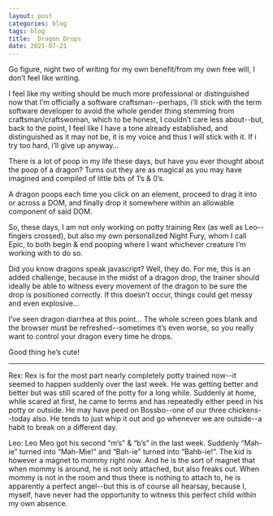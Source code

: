 ```yaml
---
layout: post  
categories: blog  
tags: blog  
title:  Dragon Drops
date: 2021-07-21
---
```


Go figure, night two of writing for my own benefit/from my own free will, I don’t feel like writing.

I feel like my writing should be much more professional or distinguished now that I’m officially a software craftsman--perhaps, i’ll stick with the term software developer to avoid the whole gender thing stemming from craftsman/craftswoman, which to be honest, I couldn’t care less about--but, back to the point, I feel like I have a tone already established, and distinguished as it may not be, it is my voice and thus I will stick with it.  If i try too hard, i’ll give up anyway…

There is a lot of poop in my life these days, but have you ever thought about the poop of a dragon?  Turns out they are as magical as you may have imagined and compiled of little bits of 1’s & 0’s.

A dragon poops each time you click on an element, proceed to drag it into or across a DOM, and finally drop it somewhere within an allowable component of said DOM.

So, these days, I am not only working on potty training Rex (as well as Leo--fingers crossed), but also my own personalized Night Fury, whom I call Epic, to both begin & end pooping where I want whichever creature I’m working with to do so.

Did you know dragons speak javascript?  Well, they do.  For me, this is an added challenge, because in the midst of a dragon drop, the trainer should ideally be able to witness every movement of the dragon to be sure the drop is positioned correctly.  If this doesn’t occur, things could get messy and even explosive…

I’ve seen dragon diarrhea at this point…  The whole screen goes blank and the browser must be refreshed--sometimes it’s even worse, so you really want to control your dragon every time he drops.

Good thing he’s cute!

---

Rex:
Rex is for the most part nearly completely potty trained now--it seemed to happen suddenly over the last week.  He was getting better and better but was still scared of the potty for a long while.  Suddenly at home, while scared at first, he came to terms and has repeatedly either peed in his potty or outside.  He may have peed on Bossbo--one of our three chickens--today also.  He tends to just whip it out and go whenever we are outside--a habit to break on a different day.

Leo:
Leo Meo got his second “m’s” & “b’s” in the last week.  Suddenly “Mah-ie” turned into “Mah-Mie!” and “Bah-ie” turned into “Bahb-ie!”.  The kid is however a magnet to mommy right now.  And he is the sort of magnet that when mommy is around, he is not only attached, but also freaks out.  When mommy is not in the room and thus there is nothing to attach to, he is apparently a perfect angel--but this is of course all hearsay, because I, myself, have never had the opportunity to witness this perfect child within my own absence.  
